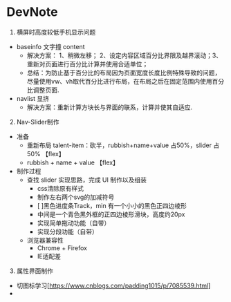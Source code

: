 # DevNote

1. 横屏时高度较低手机显示问题
- baseinfo 文字撞 content
  - 解决方案： 1、稍微左移； 2、设定内容区域百分比界限及越界滚动；3、重新对页面进行百分比计算并使用合适单位；
  - 总结：为防止基于百分比的布局因为页面宽度长度比例特殊导致的问题，尽量使用vw、vh取代百分比进行布局，在布局之后在固定范围内使用百分比调整页面.
- navlist 显挤
  - 解决方案：重新计算方块长与界面的联系，计算并使其自适应.
  
2. Nav-Slider制作
- 准备
  - 重新布局 talent-item：砍半，rubbish+name+value 占50%，slider 占50% 【flex】
  - rubbish + name + value 【flex】
- 制作过程
  - 查找 slider 实现思路，完成 UI 制作以及组装
    - css清除原有样式
    - 制作左右两个svg的加减符号
    - [ ]黑色进度条Track，min 有一个小小的黑色正四边棱形
    - 中间是一个青色黑外框的正四边棱形滑块，高度约20px
    - 实现简单拖动功能（自带）
    - 实现分段功能（自带）
  - 浏览器兼容性
    - Chrome + Firefox
    - IE适配差
3. 属性界面制作
- 切图标学习[https://www.cnblogs.com/padding1015/p/7085539.html]  
- 